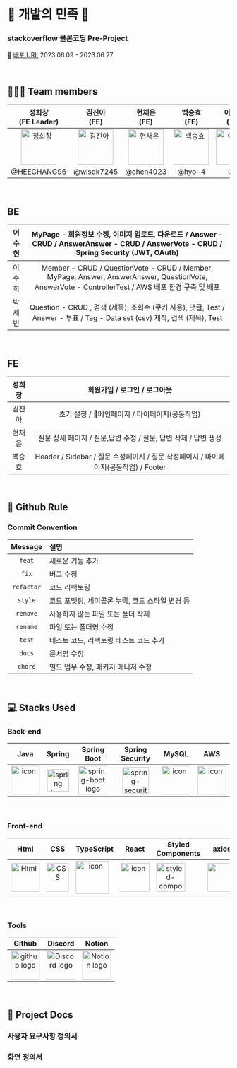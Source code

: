 # 🛵 개발의 민족 🛵

### stackoverflow 클론코딩 Pre-Project
🔖 [배포 URL](https://codestates.shop/) 2023.06.09 - 2023.06.27


</br>

## 🧑‍🤝‍🧑 Team members
| 정희창<br>(FE Leader) | 김진아<br>(FE) | 현채은<br>(FE) | 백승효<br>(FE) | 이수희<br>(BE) | 어수현<br>(BE) | 박세빈<br>(BE) |
|:--------:| :--------: | :--------: | :--------: | :--------: | :--------: |  :--------: |
| <img src="https://cdn.discordapp.com/attachments/1118367734628106240/1123065571588702218/0f2262886a10e4618607cb9e7462d8a8.png" alt="정희창" width="80" height="80">| <img src="https://i.pinimg.com/474x/01/8d/b1/018db1078388eb17b58114d62eab17c4.jpg" alt="김진아" width="80" height="80"> | <img src="https://i.pinimg.com/564x/f4/aa/16/f4aa165e0eda10362ca67a0504e6f077.jpg" alt="현채은" width="80" height="80"> | <img src="https://i.pinimg.com/236x/44/87/a0/4487a01ba0ccb9181a76797690ac2e6e.jpg" alt="백승효" width="80" height="80"> | <img src="" alt="이수희" width="80" height="80"> | <img src="" alt="어수현" width="80" height="80"> |<img src="https://github.com/codestates-seb/seb44_pre_014/assets/121378893/885634b1-edba-4803-aba9-cac49a42d0eb" alt="박세빈" width="65" height="80"> |
|[@HEECHANG96](https://github.com/HEECHANG96) | [@wlsdk7245](https://github.com/wlsdk7245) | [@chen4023](https://github.com/chen4023) | [@hyo-4](https://github.com/hyo-4) | [@4](https://github.com/LEE2302) | [@5](https://github.com/JHJFE) | [@parks3bin](https://github.com/parks3bin) |


</br>

## BE

| 어수현 | MyPage - 회원정보 수정, 이미지 업로드, 다운로드 / Answer - CRUD  / AnswerAnswer - CRUD / AnswerVote - CRUD / Spring Security (JWT, OAuth) |
|:--------:| :--------: |
| 이수희 | Member - CRUD / QuestionVote - CRUD / Member, MyPage, Answer, AnswerAnswer, QuestionVote, AnswerVote - ControllerTest / AWS 배포 환경 구축 및 배포 |
| 박세빈 | Question - CRUD , 검색 (제목), 조회수 (쿠키 사용), 댓글, Test / Answer - 투표 / Tag - Data set (csv) 제작, 검색 (제목), Test |

</br>

## FE

| 정희창 | 회원가입 / 로그인 / 로그아웃 |
|:--------:| :--------: |
| 김진아 | 초기 설정 / 메인페이지 / 마이페이지(공동작업) |
| 현채은 | 질문 상세 페이지 / 질문,답변 수정 / 질문, 답변 삭제 / 답변 생성    |
| 백승효 | Header / Sidebar / 질문 수정페이지 / 질문 작성페이지 / 마이페이지(공동작업) / Footer |

</br>


## 🔗 Github Rule

### Commit Convention

|  Message   | 설명                                                  |
| :--------: | :---------------------------------------------------- |
| `feat` | 새로운 기능 추가 |
| `fix` | 버그 수정 |
| `refactor` | 코드 리팩토링 |
| `style` | 코드 포맷팅, 세미콜론 누락, 코드 스타일 변경 등 |
| `remove` | 사용하지 않는 파일 또는 폴더 삭제 |
| `rename` | 파일 또는 폴더명 수정 |
| `test` | 테스트 코드, 리펙토링 테스트 코드 추가 |
| `docs` | 문서명 수정 |
| `chore` | 빌드 업무 수정, 패키지 매니저 수정 |


</br>

## 💻 Stacks Used
### Back-end
|   Java   |   Spring   |   Spring Boot   |   Spring Security   |   MySQL   |   AWS   |
| :----------------------------------------------------------: | :----------------------------------------------------------: | :----------------------------------------------------------: | :----------------------------------------------------------: | :----------------------------------------------------------: | :----------------------------------------------------------: |
| <div style="display: flex; align-items: flex-start;"><img src="https://techstack-generator.vercel.app/java-icon.svg" alt="icon" width="65" height="65" /></div> | <img alt="spring logo" src="https://www.vectorlogo.zone/logos/springio/springio-icon.svg" height="50" width="50" > | <img alt="spring-boot logo" src="https://t1.daumcdn.net/cfile/tistory/27034D4F58E660F616" width="65" height="65" > |  <img alt="spring-security logo" width="60px" src="https://camo.githubusercontent.com/923e99a57f8a456fdade5f65b35ada254be277612ddc991afb702d8dfd880d4f/68747470733a2f2f63646e2e73696d706c6569636f6e732e6f72672f737072696e677365637572697479" width="85" height=auto > | <div style="display: flex; align-items: flex-start;"><img src="https://techstack-generator.vercel.app/mysql-icon.svg" alt="icon" width="65" height="65" /></div> | <div style="display: flex; align-items: flex-start;"><img src="https://techstack-generator.vercel.app/aws-icon.svg" alt="icon" width="65" height="65" /></div> |


</br>

### Front-end
|     Html     |     CSS     |     TypeScript     |     React    |     Styled<br>Components     |     axios     |      esLint     | 
| :----------------------------------------------------------: | :----------------------------------------------------------: | :----------------------------------------------------------: | :----------------------------------------------------------: | :----------------------------------------------------------: | :----------------------------------------------------------: | :----------------------------------------------------------:|
| <img alt="Html" src ="https://upload.wikimedia.org/wikipedia/commons/thumb/6/61/HTML5_logo_and_wordmark.svg/440px-HTML5_logo_and_wordmark.svg.png" width="65" height="65" /> | <div style="display: flex; align-items: flex-start;"><img src="https://user-images.githubusercontent.com/111227745/210204643-4c3d065c-59ec-481d-ac13-cea795730835.png" alt="CSS" width="50" height="65" /></div> | <div style="display: flex; align-items: flex-start;"><img src="https://techstack-generator.vercel.app/ts-icon.svg" alt="icon" width="75" height="75" /></div> | <div style="display: flex; align-items: flex-start;"><img src="https://techstack-generator.vercel.app/react-icon.svg" alt="icon" width="65" height="65" /></div> | <div style="display: flex; align-items: flex-start;"><img src="https://styled-components.com/logo.png" alt="styled-components icon" width="65" height="65" /></div> | <div style="display: flex; align-items: flex-start;"><img src="https://axios-http.com/assets/logo.svg" width="65" height="65"/></div> | <div style="display: flex; align-items: flex-start;"><img src="https://img.shields.io/badge/ESLint-4B32C3?style=for-the-badge&logo=ESLint&logoColor=white" width="100" height="65" /></div> |


</br>

### Tools
| Github | Discord | Notion | 
| :--------: | :--------: | :------: |
| <img alt="github logo" src="https://techstack-generator.vercel.app/github-icon.svg" width="65" height="65"> | <img alt="Discord logo" src="https://assets-global.website-files.com/6257adef93867e50d84d30e2/62595384e89d1d54d704ece7_3437c10597c1526c3dbd98c737c2bcae.svg" height="65" width="65"> | <img alt="Notion logo" src="https://www.notion.so/cdn-cgi/image/format=auto,width=640,quality=100/front-static/shared/icons/notion-app-icon-3d.png" height="65" width="65"> |

</br>

## 🔖 Project Docs

### 사용자 요구사항 정의서

### 화면 정의서
